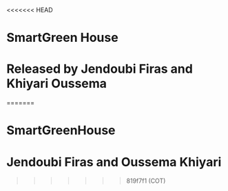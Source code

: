 <<<<<<< HEAD
# SmartGreen House

# Released by Jendoubi Firas and Khiyari Oussema

=======
# SmartGreenHouse
# Jendoubi Firas and Oussema Khiyari
>>>>>>> 819f7f1 (COT)
